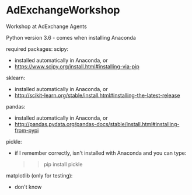 # AdExchangeWorkshop
Workshop at AdExchange Agents

Python version 3.6 - comes when installing Anaconda

required packages:
scipy:
  - installed automatically in Anaconda, or
  - https://www.scipy.org/install.html#installing-via-pip
    
sklearn:
  - installed automatically in Anaconda, or
  - http://scikit-learn.org/stable/install.html#installing-the-latest-release

pandas:
  - installed automatically in Anaconda, or
  - http://pandas.pydata.org/pandas-docs/stable/install.html#installing-from-pypi

pickle:
  - if I remember correctly, isn't installed with Anaconda and
    you can type:
    >> pip install pickle

matplotlib (only for testing):
 - don't know
